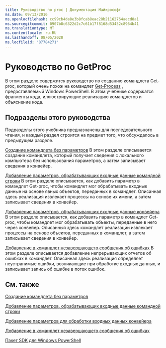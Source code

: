 ```yaml
---
title: Руководство по proc | Документация Майкрософт
ms.date: 09/13/2016
ms.openlocfilehash: cc99cb4de8e3b8fcab8eac28b21162764aecd8a1
ms.sourcegitcommit: 0907b8c6322d2c7c61b17f8168d53452c8964b41
ms.translationtype: MT
ms.contentlocale: ru-RU
ms.lasthandoff: 08/05/2020
ms.locfileid: "87784271"
---
```

# <a name="getproc-tutorial"></a>Руководство по GetProc

В этом разделе содержится руководство по созданию командлета Get-proc, который очень похож на командлет [Get-Process](/powershell/module/Microsoft.PowerShell.Management/Get-Process) , предоставляемый Windows PowerShell. В этом учебнике содержатся фрагменты кода, иллюстрирующие реализацию командлетов и объяснение кода.

## <a name="topics-in-this-tutorial"></a>Подразделы этого руководства

Подразделы этого учебника предназначены для последовательного чтения, и каждый раздел строится на предмет того, что обсуждалось в предыдущем разделе.

[Создание командлета без параметров](./creating-a-cmdlet-without-parameters.md) В этом разделе описывается создание командлета, который получает сведения с локального компьютера без использования параметров, а затем записывает сведения в конвейер.

[Добавление параметров, обрабатывающих входные данные командной строки](./adding-parameters-that-process-command-line-input.md) В этом разделе описывается, как добавить параметр в командлет Get-proc, чтобы командлет мог обрабатывать входные данные на основе явных объектов, переданных в командлет. Описанная здесь реализация извлекает процессы на основе их имени, а затем записывает сведения в конвейер.

[Добавление параметров, обрабатывающих входные данные конвейера](./adding-parameters-that-process-pipeline-input.md) В этом разделе описывается, как добавить параметр в командлет Get-proc, чтобы командлет мог обрабатывать объекты, переданные в него через конвейер. Описанный здесь командлет реализации извлекает процессы на основе объектов, переданных в командлет, а затем записывает сведения в конвейер.

[Добавление в командлет незавершающего сообщения об ошибках](./adding-non-terminating-error-reporting-to-your-cmdlet.md) В этом разделе описывается добавление непрерывающих отчетов об ошибках в командлет. Описанная здесь реализация определяет неустранимые ошибки, возникающие при обработке входных данных, и записывает запись об ошибке в поток ошибок.

## <a name="see-also"></a>См. также

[Создание командлета без параметров](./creating-a-cmdlet-without-parameters.md)

[Добавление параметров, обрабатывающих входные данные командной строки](./adding-parameters-that-process-command-line-input.md)

[Добавление параметров для обработки входных данных конвейера](./adding-parameters-that-process-pipeline-input.md)

[Добавление в командлет незавершающего сообщения об ошибках](./adding-non-terminating-error-reporting-to-your-cmdlet.md)

[Пакет SDK для Windows PowerShell](../windows-powershell-reference.md)
